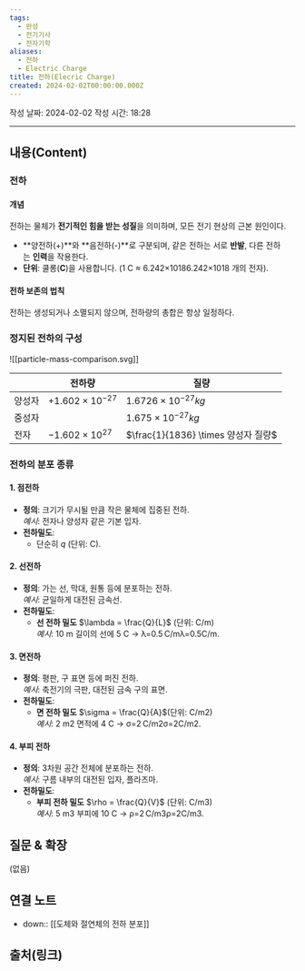 ```yaml
---
tags:
  - 완성
  - 전기기사
  - 전자기학
aliases:
  - 전하
  - Electric Charge
title: 전하(Elecric Charge)
created: 2024-02-02T00:00:00.000Z
---
```

작성 날짜: 2024-02-02
작성 시간: 18:28


----
## 내용(Content)
### 전하


#### 개념

전하는 물체가 **전기적인 힘을 받는 성질**을 의미하며, 모든 전기 현상의 근본 원인이다.

- **양전하(+)**와 **음전하(-)**로 구분되며, 같은 전하는 서로 **반발**, 다른 전하는 **인력**을 작용한다.
- **단위**: 쿨롱(**C**)을 사용합니다. (1 C ≈ 6.242×10186.242×1018 개의 전자).


#### 전하 보존의 법칙

전하는 생성되거나 소멸되지 않으며, 전하량의 총합은 항상 일정하다.




### 정지된 전하의 구성

![[particle-mass-comparison.svg]]


|     | 전하량                      | 질량                             |
| --- | ------------------------ | ------------------------------ |
| 양성자 | $+1.602 \times 10^{-27}$ | $1.6726 \times 10^{-27}kg$     |
| 중성자 |                          | $1.675 \times 10^{-27}kg$      |
| 전자  | $-1.602 \times 10^{27}$  | $\frac{1}{1836} \times 양성자 질량$ |

### 전하의 분포 종류

#### 1. 점전하
- **정의**: 크기가 무시될 만큼 작은 물체에 집중된 전하.  
    _예시_: 전자나 양성자 같은 기본 입자.
- **전하밀도**:
    - 단순히 $q$ (단위: C).
#### 2. 선전하
- **정의**: 가는 선, 막대, 원통 등에 분포하는 전하.  
    _예시_: 균일하게 대전된 금속선.
- **전하밀도**:
    - **선 전하 밀도** $\lambda = \frac{Q}{L}$ (단위: C/m)  
        _예시_: 10 m 길이의 선에 5 C → λ=0.5 C/mλ=0.5C/m.
#### 3. 면전하
- **정의**: 평판, 구 표면 등에 퍼진 전하.  
    _예시_: 축전기의 극판, 대전된 금속 구의 표면.
- **전하밀도**:
    - **면 전하 밀도** $\sigma = \frac{Q}{A}$(단위: C/m2)  
        _예시_: 2 m2 면적에 4 C → σ=2 C/m2σ=2C/m2.

#### 4. 부피 전하
- **정의**: 3차원 공간 전체에 분포하는 전하.  
    _예시_: 구름 내부의 대전된 입자, 플라즈마.
- **전하밀도**:
    - **부피 전하 밀도** $\rho = \frac{Q}{V}$ (단위: C/m3)  
        _예시_: 5 m3 부피에 10 C → ρ=2 C/m3ρ=2C/m3.




## 질문 & 확장

(없음)

## 연결 노트

- down:: [[도체와 절연체의 전하 분포]]

## 출처(링크)


